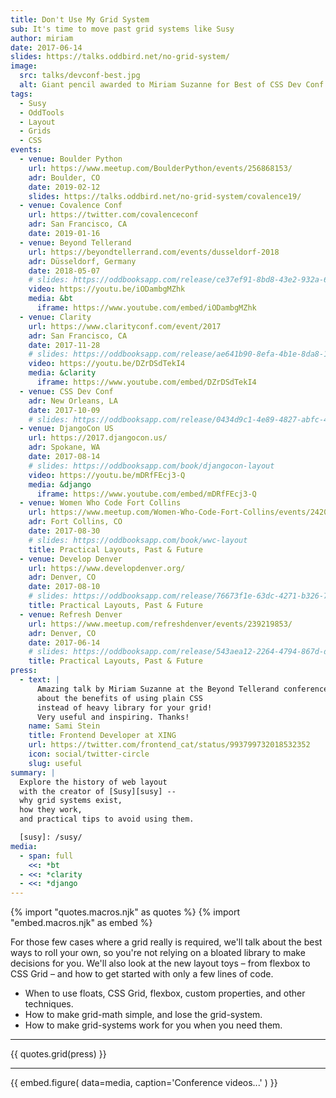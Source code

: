 ```yaml
---
title: Don't Use My Grid System
sub: It's time to move past grid systems like Susy
author: miriam
date: 2017-06-14
slides: https://talks.oddbird.net/no-grid-system/
image:
  src: talks/devconf-best.jpg
  alt: Giant pencil awarded to Miriam Suzanne for Best of CSS Dev Conf 2017
tags:
  - Susy
  - OddTools
  - Layout
  - Grids
  - CSS
events:
  - venue: Boulder Python
    url: https://www.meetup.com/BoulderPython/events/256868153/
    adr: Boulder, CO
    date: 2019-02-12
    slides: https://talks.oddbird.net/no-grid-system/covalence19/
  - venue: Covalence Conf
    url: https://twitter.com/covalenceconf
    adr: San Francisco, CA
    date: 2019-01-16
  - venue: Beyond Tellerand
    url: https://beyondtellerrand.com/events/dusseldorf-2018
    adr: Düsseldorf, Germany
    date: 2018-05-07
    # slides: https://oddbooksapp.com/release/ce37ef91-8bd8-43e2-932a-66931b4b25ce
    video: https://youtu.be/iODambgMZhk
    media: &bt
      iframe: https://www.youtube.com/embed/iODambgMZhk
  - venue: Clarity
    url: https://www.clarityconf.com/event/2017
    adr: San Francisco, CA
    date: 2017-11-28
    # slides: https://oddbooksapp.com/release/ae641b90-8efa-4b1e-8da8-16940edf420d
    video: https://youtu.be/DZrDSdTekI4
    media: &clarity
      iframe: https://www.youtube.com/embed/DZrDSdTekI4
  - venue: CSS Dev Conf
    adr: New Orleans, LA
    date: 2017-10-09
    # slides: https://oddbooksapp.com/release/0434d9c1-4e89-4827-abfc-4d3942fa305d
  - venue: DjangoCon US
    url: https://2017.djangocon.us/
    adr: Spokane, WA
    date: 2017-08-14
    # slides: https://oddbooksapp.com/book/djangocon-layout
    video: https://youtu.be/mDRfFEcj3-Q
    media: &django
      iframe: https://www.youtube.com/embed/mDRfFEcj3-Q
  - venue: Women Who Code Fort Collins
    url: https://www.meetup.com/Women-Who-Code-Fort-Collins/events/242033627/
    adr: Fort Collins, CO
    date: 2017-08-30
    # slides: https://oddbooksapp.com/book/wwc-layout
    title: Practical Layouts, Past & Future
  - venue: Develop Denver
    url: https://www.developdenver.org/
    adr: Denver, CO
    date: 2017-08-10
    # slides: https://oddbooksapp.com/release/76673f1e-63dc-4271-b326-76047288a10d
    title: Practical Layouts, Past & Future
  - venue: Refresh Denver
    url: https://www.meetup.com/refreshdenver/events/239219853/
    adr: Denver, CO
    date: 2017-06-14
    # slides: https://oddbooksapp.com/release/543aea12-2264-4794-867d-d01fbf3a79c9
    title: Practical Layouts, Past & Future
press:
  - text: |
      Amazing talk by Miriam Suzanne at the Beyond Tellerand conference
      about the benefits of using plain CSS
      instead of heavy library for your grid!
      Very useful and inspiring. Thanks!
    name: Sami Stein
    title: Frontend Developer at XING
    url: https://twitter.com/frontend_cat/status/993799732018532352
    icon: social/twitter-circle
    slug: useful
summary: |
  Explore the history of web layout
  with the creator of [Susy][susy] --
  why grid systems exist,
  how they work,
  and practical tips to avoid using them.

  [susy]: /susy/
media:
  - span: full
    <<: *bt
  - <<: *clarity
  - <<: *django
---
```


{% import "quotes.macros.njk" as quotes %}
{% import "embed.macros.njk" as embed %}

For those few cases where a grid really is required,
we'll talk about the best ways to roll your own,
so you're not relying on a bloated library to make decisions for you.
We'll also look at the new layout toys –
from flexbox to CSS Grid –
and how to get started with only a few lines of code.

- When to use floats, CSS Grid, flexbox, custom properties, and other techniques.
- How to make grid-math simple, and lose the grid-system.
- How to make grid-systems work for you when you need them.

------

{{ quotes.grid(press) }}

------

{{ embed.figure(
  data=media,
  caption='Conference videos...'
) }}

